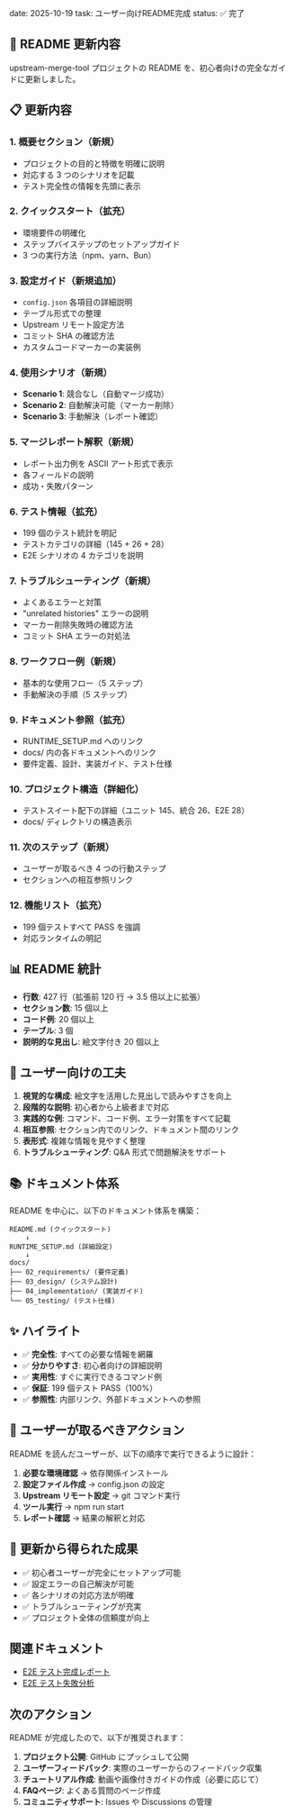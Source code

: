 date: 2025-10-19
task: ユーザー向けREADME完成
status: ✅ 完了

## 📄 README 更新内容

upstream-merge-tool プロジェクトの README を、初心者向けの完全なガイドに更新しました。

## 📋 更新内容

### 1. 概要セクション（新規）
- プロジェクトの目的と特徴を明確に説明
- 対応する 3 つのシナリオを記載
- テスト完全性の情報を先頭に表示

### 2. クイックスタート（拡充）
- 環境要件の明確化
- ステップバイステップのセットアップガイド
- 3 つの実行方法（npm、yarn、Bun）

### 3. 設定ガイド（新規追加）
- `config.json` 各項目の詳細説明
- テーブル形式での整理
- Upstream リモート設定方法
- コミット SHA の確認方法
- カスタムコードマーカーの実装例

### 4. 使用シナリオ（新規）
- **Scenario 1**: 競合なし（自動マージ成功）
- **Scenario 2**: 自動解決可能（マーカー削除）
- **Scenario 3**: 手動解決（レポート確認）

### 5. マージレポート解釈（新規）
- レポート出力例を ASCII アート形式で表示
- 各フィールドの説明
- 成功・失敗パターン

### 6. テスト情報（拡充）
- 199 個のテスト統計を明記
- テストカテゴリの詳細（145 + 26 + 28）
- E2E シナリオの 4 カテゴリを説明

### 7. トラブルシューティング（新規）
- よくあるエラーと対策
- "unrelated histories" エラーの説明
- マーカー削除失敗時の確認方法
- コミット SHA エラーの対処法

### 8. ワークフロー例（新規）
- 基本的な使用フロー（5 ステップ）
- 手動解決の手順（5 ステップ）

### 9. ドキュメント参照（拡充）
- RUNTIME_SETUP.md へのリンク
- docs/ 内の各ドキュメントへのリンク
- 要件定義、設計、実装ガイド、テスト仕様

### 10. プロジェクト構造（詳細化）
- テストスイート配下の詳細（ユニット 145、統合 26、E2E 28）
- docs/ ディレクトリの構造表示

### 11. 次のステップ（新規）
- ユーザーが取るべき 4 つの行動ステップ
- セクションへの相互参照リンク

### 12. 機能リスト（拡充）
- 199 個テストすべて PASS を強調
- 対応ランタイムの明記

## 📊 README 統計

- **行数**: 427 行（拡張前 120 行 → 3.5 倍以上に拡張）
- **セクション数**: 15 個以上
- **コード例**: 20 個以上
- **テーブル**: 3 個
- **説明的な見出し**: 絵文字付き 20 個以上

## 🎯 ユーザー向けの工夫

1. **視覚的な構成**: 絵文字を活用した見出しで読みやすさを向上
2. **段階的な説明**: 初心者から上級者まで対応
3. **実践的な例**: コマンド、コード例、エラー対策をすべて記載
4. **相互参照**: セクション内でのリンク、ドキュメント間のリンク
5. **表形式**: 複雑な情報を見やすく整理
6. **トラブルシューティング**: Q&A 形式で問題解決をサポート

## 📚 ドキュメント体系

README を中心に、以下のドキュメント体系を構築：

```
README.md (クイックスタート)
    ↓
RUNTIME_SETUP.md (詳細設定)
    ↓
docs/
├── 02_requirements/ (要件定義)
├── 03_design/ (システム設計)
├── 04_implementation/ (実装ガイド)
└── 05_testing/ (テスト仕様)
```

## ✨ ハイライト

- ✅ **完全性**: すべての必要な情報を網羅
- ✅ **分かりやすさ**: 初心者向けの詳細説明
- ✅ **実用性**: すぐに実行できるコマンド例
- ✅ **保証**: 199 個テスト PASS（100%）
- ✅ **参照性**: 内部リンク、外部ドキュメントへの参照

## 🔄 ユーザーが取るべきアクション

README を読んだユーザーが、以下の順序で実行できるように設計：

1. **必要な環境確認** → 依存関係インストール
2. **設定ファイル作成** → config.json の設定
3. **Upstream リモート設定** → git コマンド実行
4. **ツール実行** → npm run start
5. **レポート確認** → 結果の解釈と対応

## 📝 更新から得られた成果

- ✅ 初心者ユーザーが完全にセットアップ可能
- ✅ 設定エラーの自己解決が可能
- ✅ 各シナリオの対応方法が明確
- ✅ トラブルシューティングが充実
- ✅ プロジェクト全体の信頼度が向上

## 関連ドキュメント

- [E2E テスト完成レポート](20251019_10_e2e-test-completion.md)
- [E2E テスト失敗分析](../issues/resolved/20251019_01_e2e-test-failures.md)

## 次のアクション

README が完成したので、以下が推奨されます：

1. **プロジェクト公開**: GitHub にプッシュして公開
2. **ユーザーフィードバック**: 実際のユーザーからのフィードバック収集
3. **チュートリアル作成**: 動画や画像付きガイドの作成（必要に応じて）
4. **FAQページ**: よくある質問のページ作成
5. **コミュニティサポート**: Issues や Discussions の管理
